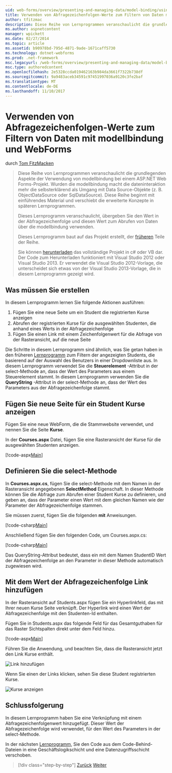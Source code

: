 ```yaml
---
uid: web-forms/overview/presenting-and-managing-data/model-binding/using-query-string-values-to-retrieve-data
title: Verwenden von Abfragezeichenfolgen-Werte zum Filtern von Daten mit modellbindung und web Forms | Microsoft Docs
author: tfitzmac
description: Diese Reihe von Lernprogrammen veranschaulicht die grundlegenden Aspekte der Verwendung von modellbindung bei einem ASP.NET Web Forms-Projekt. Wurden die modellbindung macht die dateninteraktion Weitere gerade-...
ms.author: aspnetcontent
manager: wpickett
ms.date: 02/27/2014
ms.topic: article
ms.assetid: b90978bd-795d-4871-9ade-1671caff5730
ms.technology: dotnet-webforms
ms.prod: .net-framework
msc.legacyurl: /web-forms/overview/presenting-and-managing-data/model-binding/using-query-string-values-to-retrieve-data
msc.type: authoredcontent
ms.openlocfilehash: 2e5328ccda019462163b984da3661f7322b738df
ms.sourcegitcommit: 9a9483aceb34591c97451997036a9120c3fe2baf
ms.translationtype: MT
ms.contentlocale: de-DE
ms.lasthandoff: 11/10/2017
---
```

<a name="using-query-string-values-to-filter-data-with-model-binding-and-web-forms"></a>Verwenden von Abfragezeichenfolgen-Werte zum Filtern von Daten mit modellbindung und WebForms
====================
durch [Tom FitzMacken](https://github.com/tfitzmac)

> Diese Reihe von Lernprogrammen veranschaulicht die grundlegenden Aspekte der Verwendung von modellbindung bei einem ASP.NET Web Forms-Projekt. Wurden die modellbindung macht die dateninteraktion mehr die selbsterklärend als Umgang mit Data Source-Objekte (z. B. ObjectDataSource oder SqlDataSource). Diese Reihe beginnt mit einführendes Material und verschiebt die erweiterte Konzepte in späteren Lernprogrammen.
> 
> Dieses Lernprogramm veranschaulicht, übergeben Sie den Wert in der Abfragezeichenfolge und diesen Wert zum Abrufen von Daten über die modellbindung verwenden.
> 
> Dieses Lernprogramm baut auf das Projekt erstellt, der [früheren](retrieving-data.md) Teile der Reihe.
> 
> Sie können [herunterladen](https://go.microsoft.com/fwlink/?LinkId=286116) das vollständige Projekt in c# oder VB dar. Der Code zum Herunterladen funktioniert mit Visual Studio 2012 oder Visual Studio 2013. Er verwendet die Visual Studio 2012-Vorlage, die unterscheidet sich etwas von der Visual Studio 2013-Vorlage, die in diesem Lernprogramm gezeigt wird.


## <a name="what-youll-build"></a>Was müssen Sie erstellen

In diesem Lernprogramm lernen Sie folgende Aktionen ausführen:

1. Fügen Sie eine neue Seite um ein Student die registrierten Kurse anzeigen
2. Abrufen der registrierten Kurse für die ausgewählten Studenten, die anhand eines Werts in der Abfragezeichenfolge
3. Fügen Sie einen Link mit einem Zeichenfolgenwert für die Abfrage von der Rasteransicht, auf die neue Seite

Die Schritte in diesem Lernprogramm sind ähnlich, was Sie getan haben in den früheren [Lernprogramm](sorting-paging-and-filtering-data.md) zum Filtern der angezeigten Students, die basierend auf der Auswahl des Benutzers in einer Dropdownliste aus. In diesem Lernprogramm verwendet Sie die **Steuerelement** -Attribut in der select-Methode an, dass der Wert des Parameters aus einem Steuerelement stammt. In diesem Lernprogramm verwenden Sie die **QueryString** -Attribut in der select-Methode an, dass der Wert des Parameters aus der Abfragezeichenfolge stammt.

## <a name="add-new-page-for-displaying-a-students-courses"></a>Fügen Sie neue Seite für ein Student Kurse anzeigen

Fügen Sie eine neue WebForm, die die Stammwebsite verwendet, und nennen Sie die Seite **Kurse**.

In der **Courses.aspx** Datei, fügen Sie eine Rasteransicht der Kurse für die ausgewählten Studenten anzeigen.

[!code-aspx[Main](using-query-string-values-to-retrieve-data/samples/sample1.aspx)]

## <a name="define-the-select-method"></a>Definieren Sie die select-Methode

In **Courses.aspx.cs**, fügen Sie die select-Methode mit dem Namen in der Rasteransicht angegebenen **SelectMethod** Eigenschaft. In dieser Methode können Sie die Abfrage zum Abrufen einer Student Kurse zu definieren, und geben an, dass der Parameter einen Wert mit dem gleichen Namen wie der Parameter der Abfragezeichenfolge stammen.

Sie müssen zuerst, fügen Sie die folgenden **mit** Anweisungen.

[!code-csharp[Main](using-query-string-values-to-retrieve-data/samples/sample2.cs)]

Anschließend fügen Sie den folgenden Code, um Courses.aspx.cs:

[!code-csharp[Main](using-query-string-values-to-retrieve-data/samples/sample3.cs)]

Das QueryString-Attribut bedeutet, dass ein mit dem Namen StudentID Wert der Abfragezeichenfolge an den Parameter in dieser Methode automatisch zugewiesen wird.

## <a name="add-hyperlink-with-query-string-value"></a>Mit dem Wert der Abfragezeichenfolge Link hinzufügen

In der Rasteransicht auf Students.aspx fügen Sie ein Hyperlinkfeld, das mit Ihrer neuen Kurse Seite verknüpft. Der Hyperlink wird einen Wert der Abfragezeichenfolge mit den Studenten-Id enthalten.

Fügen Sie in Students.aspx das folgende Feld für das Gesamtguthaben für das Raster Sichtspalten direkt unter dem Feld hinzu.

[!code-aspx[Main](using-query-string-values-to-retrieve-data/samples/sample4.aspx?highlight=7-8)]

Führen Sie die Anwendung, und beachten Sie, dass die Rasteransicht jetzt den Link Kurse enthält.

![Link hinzufügen](using-query-string-values-to-retrieve-data/_static/image1.png)

Wenn Sie einen der Links klicken, sehen Sie diese Student registrierten Kurse.

![Kurse anzeigen](using-query-string-values-to-retrieve-data/_static/image2.png)

## <a name="conclusion"></a>Schlussfolgerung

In diesem Lernprogramm haben Sie eine Verknüpfung mit einem Abfragezeichenfolgenwert hinzugefügt. Dieser Wert der Abfragezeichenfolge wird verwendet, für den Wert des Parameters in der select-Methode.

In der nächsten [Lernprogramm](adding-business-logic-layer.md), Sie den Code aus dem Code-Behind-Dateien in eine Geschäftslogikschicht und eine Datenzugriffsschicht verschoben.

>[!div class="step-by-step"]
[Zurück](integrating-jquery-ui.md)
[Weiter](adding-business-logic-layer.md)
